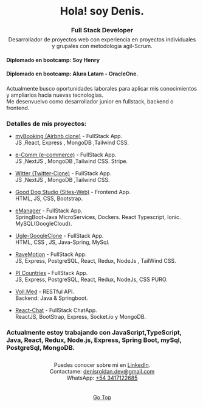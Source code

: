 <head>
  <style>
    h1 {
      margin-bottom: 20px;
    }
    h3 {
      margin-bottom: 10px;
    }
    p {
      margin-bottom: 15px;
    }
    h4 {
      margin-bottom: 5px;
    }
  </style>
</head>
<body>
<div id="#top" align="center" style="margin-bottom: 10px;">    
<h1>Hola! soy Denis.</h1>
<h3 style="margin-bottom: 6px;">Full Stack Developer</h3>
Desarrollador de proyectos web con experiencia en proyectos individuales y grupales con metodologia agil-Scrum.
</div>
<h4>Diplomado en bootcamp: <b>Soy Henry</b></h4>
<h4>Diplomado en bootcamp: <b>Alura Latam - OracleOne.</b></h4>

<br/>
Actualmente busco oportunidades laborales para aplicar mis conocimientos y ampliarlos hacia nuevas tecnologias.<br/>
Me desenvuelvo como desarrollador junior en fullstack, backend o frontend.

<h3>Detalles de mis proyectos:</h3>

- [myBooking (Airbnb clone)](https://github.com/denisrold/MyBooking) - FullStack App.<br/>
    JS ,React, Express , MongoDB ,Tailwind CSS.

- [e-Comm (e-commerce)](https://github.com/denisrold/e-comm-withStripe) - FullStack App.<br/>
    JS ,NextJS , MongoDB ,Tailwind CSS. Stripe.

- [Witter (Twitter-Clone)](https://github.com/denisrold/Witter) - FullStack App.<br/>
    JS ,NextJS , MongoDB ,Tailwind CSS.
  
- [Good Dog Studio (Sites-Web)](https://github.com/denisrold/GoodDogSites) - Frontend App.<br/>
    HTML, JS, CSS, Bootstrap.
  
- [eManager](https://github.com/denisrold/eManager-microservice) - FullStack App.</br>
    SpringBoot-Java MicroServices, Dockers. React Typescript, Ionic. MySQL(GoogleCloud).
  
- [Ugle-GoogleClone](https://github.com/denisrold/Ugle-GoogleClone) - FullStack App. <br/>
    HTML, CSS , JS, Java-Spring, MySql.
  
- [RaveMotion](https://github.com/denisrold/RaveMotion_back) - FullStack App. <br/>
    JS, Express, PostgreSQL, React, Redux, NodeJs , TailWind CSS.
  
- [PI Countries](https://github.com/denisrold/PI_Countries) - FullStack App. <br/>
    JS, Express, PostgreSQL, React, Redux, NodeJs, CSS PURO.
  
- [Voll.Med](https://github.com/denisrold/voll.med/tree/master/voll-med/api) - RESTful API. <br/>
    Backend: Java & Springboot.
  
- [React-Chat](https://github.com/denisrold/ReactChat) - FullStack ChatApp. <br/>
   ReactJS, BootStrap, Express, Socket.io y MongoDB.

  

<h3 >Actualmente estoy trabajando con JavaScript,TypeScript, Java, React, Redux, Node.js, Express, Spring Boot, mySql, PostgreSql, MongoDB.</h3>


 <br/>
 <div align="center">
 Puedes conocer sobre mi en <a href="https://www.linkedin.com/in/denisrold">LinkedIn</a>. <br/>
 Contactame: <a href="mailto:denisroldan.dev@gmail.com">denisroldan.dev@gmail.com </a>  <br/>
 WhatsApp: <a href="https://api.whatsapp.com/send?phone=3417122685" target="_blank">+54 3417122685</a>
 </div>
<br/>
<br/>

<div align="center"><a href="#top">Go Top</a></div>
</body>
